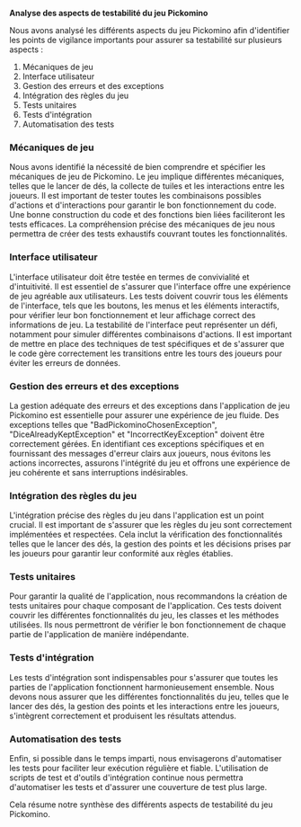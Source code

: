 **Analyse des aspects de testabilité du jeu Pickomino**

Nous avons analysé les différents aspects du jeu Pickomino afin d'identifier les points de vigilance importants pour assurer sa testabilité sur plusieurs aspects :

1. Mécaniques de jeu
2. Interface utilisateur
3. Gestion des erreurs et des exceptions
4. Intégration des règles du jeu
5. Tests unitaires
6. Tests d'intégration
7. Automatisation des tests

### Mécaniques de jeu

Nous avons identifié la nécessité de bien comprendre et spécifier les mécaniques de jeu de Pickomino. Le jeu implique différentes mécaniques, telles que le lancer de dés, la collecte de tuiles et les interactions entre les joueurs. Il est important de tester toutes les combinaisons possibles d'actions et d'interactions pour garantir le bon fonctionnement du code. Une bonne construction du code et des fonctions bien liées faciliteront les tests efficaces. La compréhension précise des mécaniques de jeu nous permettra de créer des tests exhaustifs couvrant toutes les fonctionnalités.

### Interface utilisateur

L'interface utilisateur doit être testée en termes de convivialité et d'intuitivité. Il est essentiel de s'assurer que l'interface offre une expérience de jeu agréable aux utilisateurs. Les tests doivent couvrir tous les éléments de l'interface, tels que les boutons, les menus et les éléments interactifs, pour vérifier leur bon fonctionnement et leur affichage correct des informations de jeu. La testabilité de l'interface peut représenter un défi, notamment pour simuler différentes combinaisons d'actions. Il est important de mettre en place des techniques de test spécifiques et de s'assurer que le code gère correctement les transitions entre les tours des joueurs pour éviter les erreurs de données.

### Gestion des erreurs et des exceptions

La gestion adéquate des erreurs et des exceptions dans l'application de jeu Pickomino est essentielle pour assurer une expérience de jeu fluide. Des exceptions telles que "BadPickominoChosenException", "DiceAlreadyKeptException" et "IncorrectKeyException" doivent être correctement gérées. En identifiant ces exceptions spécifiques et en fournissant des messages d'erreur clairs aux joueurs, nous évitons les actions incorrectes, assurons l'intégrité du jeu et offrons une expérience de jeu cohérente et sans interruptions indésirables.

### Intégration des règles du jeu

L'intégration précise des règles du jeu dans l'application est un point crucial. Il est important de s'assurer que les règles du jeu sont correctement implémentées et respectées. Cela inclut la vérification des fonctionnalités telles que le lancer des dés, la gestion des points et les décisions prises par les joueurs pour garantir leur conformité aux règles établies.

### Tests unitaires

Pour garantir la qualité de l'application, nous recommandons la création de tests unitaires pour chaque composant de l'application. Ces tests doivent couvrir les différentes fonctionnalités du jeu, les classes et les méthodes utilisées. Ils nous permettront de vérifier le bon fonctionnement de chaque partie de l'application de manière indépendante.

### Tests d'intégration

Les tests d'intégration sont indispensables pour s'assurer que toutes les parties de l'application fonctionnent harmonieusement ensemble. Nous devons nous assurer que les différentes fonctionnalités du jeu, telles que le lancer des dés, la gestion des points et les interactions entre les joueurs, s'intègrent correctement et produisent les résultats attendus.

### Automatisation des tests

Enfin, si possible dans le temps imparti, nous envisagerons d'automatiser les tests pour faciliter leur exécution régulière et fiable. L'utilisation de scripts de test et d'outils d'intégration continue nous permettra d'automatiser les tests et d'assurer une couverture de test plus large.

Cela résume notre synthèse des différents aspects de testabilité du jeu Pickomino.

